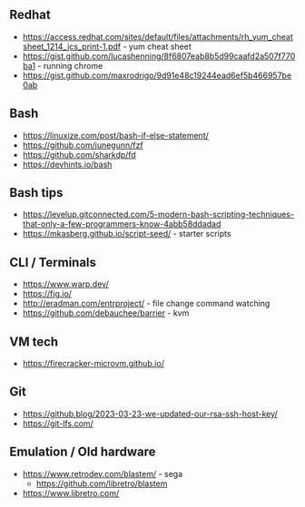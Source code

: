 ## Redhat

- https://access.redhat.com/sites/default/files/attachments/rh_yum_cheatsheet_1214_jcs_print-1.pdf - yum cheat sheet
- https://gist.github.com/lucashenning/8f6807eab8b5d99caafd2a507f770ba1 - running chrome
- https://gist.github.com/maxrodrigo/9d91e48c19244ead6ef5b466957be0ab

## Bash

- https://linuxize.com/post/bash-if-else-statement/
- https://github.com/junegunn/fzf
- https://github.com/sharkdp/fd
- https://devhints.io/bash

## Bash tips

- https://levelup.gitconnected.com/5-modern-bash-scripting-techniques-that-only-a-few-programmers-know-4abb58ddadad
- https://mkasberg.github.io/script-seed/ - starter scripts

## CLI / Terminals

- https://www.warp.dev/
- https://fig.io/
- http://eradman.com/entrproject/ - file change command watching
- https://github.com/debauchee/barrier - kvm

## VM tech

- https://firecracker-microvm.github.io/

## Git

- https://github.blog/2023-03-23-we-updated-our-rsa-ssh-host-key/
- https://git-lfs.com/

## Emulation / Old hardware
- https://www.retrodev.com/blastem/ - sega
    - https://github.com/libretro/blastem
- https://www.libretro.com/ 
